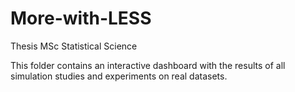 # More-with-LESS
Thesis MSc Statistical Science

This folder contains an interactive dashboard with the results of all simulation studies and experiments on real datasets.
